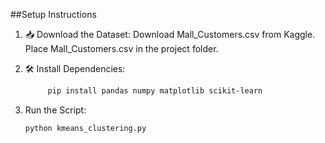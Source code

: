 ##Setup Instructions
1. 📥 Download the Dataset:
  Download Mall_Customers.csv from Kaggle.
  Place Mall_Customers.csv in the project folder.

2. 🛠️ Install Dependencies:
   ```bash
        pip install pandas numpy matplotlib scikit-learn

3. Run the Script:
   ```bash
   python kmeans_clustering.py


